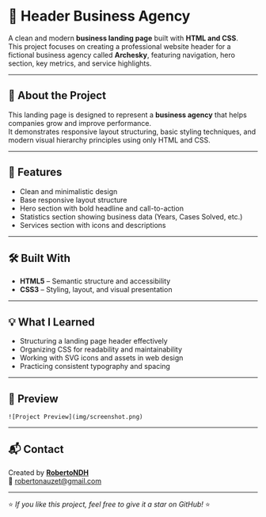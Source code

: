 # 🏢 Header Business Agency

A clean and modern **business landing page** built with **HTML and CSS**.  
This project focuses on creating a professional website header for a fictional business agency called **Archesky**, featuring navigation, hero section, key metrics, and service highlights.

---

## 🧠 About the Project

This landing page is designed to represent a **business agency** that helps companies grow and improve performance.  
It demonstrates responsive layout structuring, basic styling techniques, and modern visual hierarchy principles using only HTML and CSS.

---

## 🧩 Features

- Clean and minimalistic design  
- Base responsive layout structure  
- Hero section with bold headline and call-to-action  
- Statistics section showing business data (Years, Cases Solved, etc.)  
- Services section with icons and descriptions  

---

## 🛠️ Built With

- **HTML5** – Semantic structure and accessibility  
- **CSS3** – Styling, layout, and visual presentation  

---

## 💡 What I Learned

- Structuring a landing page header effectively  
- Organizing CSS for readability and maintainability  
- Working with SVG icons and assets in web design  
- Practicing consistent typography and spacing  

---

## 📸 Preview
 
`![Project Preview](img/screenshot.png)`

---

## 📬 Contact

Created by **[RobertoNDH](https://github.com/RobertoNDH)**  
📧 robertonauzet@gmail.com

---

⭐ *If you like this project, feel free to give it a star on GitHub!* ⭐


